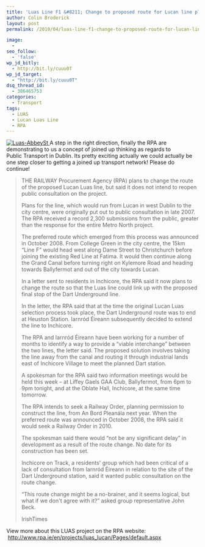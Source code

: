 ```yaml
---
title: 'Luas Line F1 &#8211; Change to proposed route for Lucan line planned'
author: Colin Broderick
layout: post
permalink: /2010/04/luas-line-f1-change-to-proposed-route-for-lucan-line-planned/

image:
  - 
seo_follow:
  - 'false'
wp_jd_bitly:
  - http://bit.ly/cuuu0T
wp_jd_target:
  - "http://bit.ly/cuuu0T"
dsq_thread_id:
  - 386465753
categories:
  - Transport
tags:
  - LUAS
  - Lucan Luas Line
  - RPA
---
```

<a href="{{site.baseurl}}/wp-content/gallery/post/dsc_1471_0.jpg" title="LUAS Red Line, Abbey Street" class="shutterset_singlepic17" > <img class="ngg-singlepic ngg-left" src="{{site.baseurl}}/wp-content/gallery/cache/17__320x240_dsc_1471_0.jpg" alt="Luas-AbbeySt" title="Luas-AbbeySt" /> </a> A step in the right direction, finally the RPA are demonstrating to us a concept of joined up thinking as regards to Public Transport in Dublin. Its pretty exciting actually we could actually be one step closer to getting a joined up transport network! Please do continue!

> THE RAILWAY Procurement Agency (RPA) plans to change the route of the proposed Lucan Luas line, but said it does not intend to reopen public consultation on the project.
> 
> <!--more-->
> 
>   
> Plans for the line, which would run from Lucan in west Dublin to the city centre, were originally put out to public consultation in late 2007. The RPA received a record 2,300 submissions from the public, greater than the response for the entire Metro North project.
> 
> The preferred route which emerged from this process was announced in October 2008. From College Green in the city centre, the 15km “Line F” would head west along Dame Street to Christchurch before joining the existing Red Line at Fatima. It would then continue along the Grand Canal before turning right on Kylemore Road and heading towards Ballyfermot and out of the city towards Lucan.
> 
> In a letter sent to residents in Inchicore, the RPA said it now plans to change the route so that the Luas line could link up with the proposed final stop of the Dart Underground line.
> 
> In the letter, the RPA said that at the time the original Lucan Luas selection process took place, the Dart Underground route was to end at Heuston Station. Iarnród Éireann subsequently decided to extend the line to Inchicore.
> 
> The RPA and Iarnród Éireann have been working for a number of months to identify a way to provide a “viable interchange” between the two lines, the letter said. The proposed solution involves taking the line away from the canal and routing it through industrial lands east of Inchicore Village to meet the planned Dart station.
> 
> A spokesman for the RPA said two information meetings would be held this week – at Liffey Gaels GAA Club, Ballyfermot, from 6pm to 9pm tonight, and at the Oblate Hall, Inchicore, at the same time tomorrow.
> 
> The RPA intends to seek a Railway Order, planning permission to construct the line, from An Bord Pleanála next year. When the preferred route was announced in October 2008, the RPA said it would seek a Railway Order in 2010.
> 
> The spokesman said there would “not be any significant delay” in development as a result of the route change. No date for its construction has been set.
> 
> Inchicore on Track, a residents' group which had been critical of a lack of consultation from Iarnród Éireann in relation to the site of the Dart Underground station, said it wanted public consultation on the route change.
> 
> “This route change might be a no-brainer, and it seems logical, but what if we don't agree with it?” asked group representative John Beck.
> 
> IrishTimes

View more about this LUAS project on the RPA website:  <http://www.rpa.ie/en/projects/luas_lucan/Pages/default.aspx>

